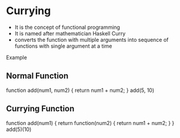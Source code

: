 # Currying

- It is the concept of functional programming
- It is named after mathematician Haskell Curry
- converts the function with multiple arguments into sequence of functions with single argument at a time

Example

## Normal Function

function add(num1, num2) {
    return num1 + num2;
}
add(5, 10)


## Currying Function

function add(num1) {
    return function(num2) {
        return num1 + num2;
    }
}
add(5)(10)